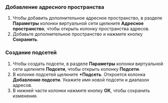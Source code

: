 ### <a name="to-add-address-space"></a>Добавление адресного пространства
1. Чтобы добавить дополнительное адресное пространство, в разделе **Параметры** колонки виртуальной сети щелкните **Адресное пространство**, чтобы открыть колонку пространства адресов.
2. Добавьте дополнительное пространство и нажмите кнопку **Сохранить**.
  
### <a name="to-create-subnets"></a>Создание подсетей
1. Чтобы создать подсети, в разделе **Параметры** колонки виртуальной сети щелкните **Подсети**, чтобы открыть колонку **Подсети**. 
2. В колонке подсетей щелкните **+Подсеть**. Откроется колонка **Добавление подсети**. Укажите имя новой подсети и диапазон адресов.
3. В нижней части колонки нажмите кнопку **ОК**, чтобы сохранить изменения.